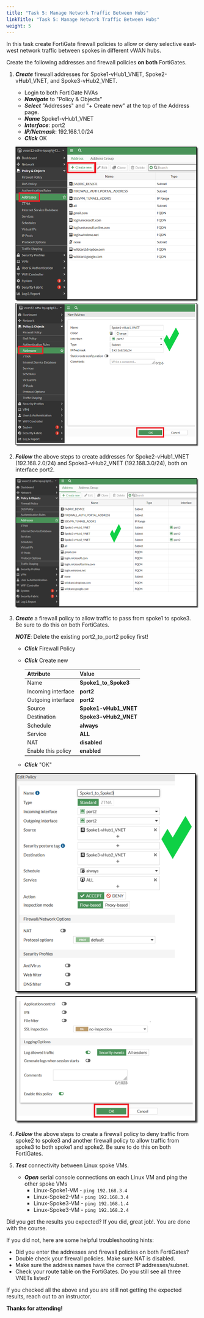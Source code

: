 ```yaml
---
title: "Task 5: Manage Network Traffic Between Hubs"
linkTitle: "Task 5: Manage Network Traffic Between Hubs"
weight: 5
---
```



In this task create FortiGate firewall policies to allow or deny selective east-west network traffic between spokes in different vWAN hubs.

Create the following addresses and firewall policies **on both** FortiGates.

1. ***Create*** firewall addresses for Spoke1-vHub1_VNET, Spoke2-vHub1_VNET, and Spoke3-vHub2_VNET.

    - Login to both FortiGate NVAs
    - ***Navigate*** to "Policy & Objects"
    - ***Select***  "Addresses" and "+ Create new" at the top of the Address page.
    - ***Name***  Spoke1-vHub1_VNET
    - ***Interface***: port2
    - ***IP/Netmask***:  192.168.1.0/24
    - ***Click*** OK

    ![6_5-manage-net-hubs-1](../images/6_5-manage-net-hubs-1.PNG)
    ![6_5-manage-net-hubs-2](../images/6_5-manage-net-hubs-2.PNG)

1. ***Follow*** the above steps to create addresses for Spoke2-vHub1_VNET (192.168.2.0/24) and Spoke3-vHub2_VNET (192.168.3.0/24), both on interface port2.

    ![6_5-manage-net-hubs-3](../images/6_5-manage-net-hubs-3.PNG)

1. ***Create*** a firewall policy to allow traffic to pass from spoke1 to spoke3.  Be sure to do this on both FortiGates.

    ***NOTE***:  Delete the existing port2_to_port2 policy first!

    - ***Click*** Firewall Policy
    - ***Click*** Create new

        Attribute | Value
        -|-
        Name | **Spoke1_to_Spoke3**
        Incoming interface | **port2**
        Outgoing interface | **port2**
        Source | **Spoke1-vHub1_VNET**
        Destination | **Spoke3-vHub2_VNET**
        Schedule | **always**
        Service | **ALL**
        NAT | **disabled**
        Enable this policy | **enabled**

    - ***Click*** "OK"

    ![6_5-manage-net-hubs-4](../images/6_5-manage-net-hubs-4.PNG)
    ![6_5-manage-net-hubs-5](../images/6_5-manage-net-hubs-5.PNG)

1. ***Follow*** the above steps to create a firewall policy to deny traffic from spoke2 to spoke3 and another firewall policy to allow traffic from spoke3 to both spoke1 and spoke2.  Be sure to do this on both FortiGates.

1. ***Test*** connectivity between Linux spoke VMs.

    - ***Open*** serial console connections on each Linux VM and ping the other spoke VMs
        - Linux-Spoke1-VM - `ping 192.168.3.4`
        - Linux-Spoke2-VM - `ping 192.168.3.4`
        - Linux-Spoke3-VM - `ping 192.168.1.4`
        - Linux-Spoke3-VM - `ping 192.168.2.4`

Did you get the results you expected?  If you did, great job!.  You are done with the course.

If you did not, here are some helpful troubleshooting hints:

- Did you enter the addresses and firewall policies on both FortiGates?
- Double check your firewall policies.  Make sure NAT is disabled.
- Make sure the address names have the correct IP addresses/subnet.
- Check your route table on the FortiGates.  Do you still see all three VNETs listed?

If you checked all the above and you are still not getting the expected results, reach out to an instructor.

**Thanks for attending!**
